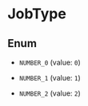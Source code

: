 

# JobType

## Enum


* `NUMBER_0` (value: `0`)

* `NUMBER_1` (value: `1`)

* `NUMBER_2` (value: `2`)



